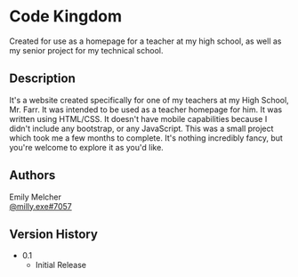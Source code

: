 # Code Kingdom

Created for use as a homepage for a teacher at my high school, as well as my senior project for my technical school.

## Description

It's a website created specifically for one of my teachers at my High School, Mr. Farr. It was intended to be used as a teacher homepage for him. It was written using HTML/CSS. It doesn't have mobile capabilities because I didn't include any bootstrap, or any JavaScript. This was a small project which took me a few months to complete. It's nothing incredibly fancy, but you're welcome to explore it as you'd like.

## Authors

Emily Melcher <br>
[@milly.exe#7057](https://discordapp.com/users/yourID)

## Version History

* 0.1
    * Initial Release
